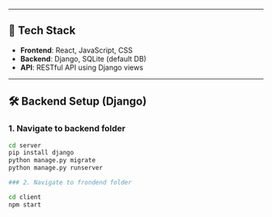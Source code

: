 
---

## 🚀 Tech Stack

- **Frontend**: React, JavaScript, CSS
- **Backend**: Django, SQLite (default DB)
- **API**: RESTful API using Django views

---

## 🛠️ Backend Setup (Django)

### 1. Navigate to backend folder

```bash
cd server
pip install django
python manage.py migrate
python manage.py runserver

### 2. Navigate to frondend folder

cd client
npm start

